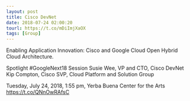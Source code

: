 ```yaml
---
layout: post
title: Cisco DevNet
date: 2018-07-24 02:00:20
tourl: https://t.co/mDiImjXaOX
tags: [Group]
---
```

Enabling Application Innovation: Cisco and Google Cloud Open Hybrid Cloud Architecture.

Spotlight #GoogleNext18 Session
Susie Wee, VP and CTO, Cisco DevNet
Kip Compton, Cisco SVP, Cloud Platform and Solution Group

Tuesday, July 24, 2018, 1:55 pm,
Yerba Buena Center for the Arts https://t.co/QNnOwRAfsC